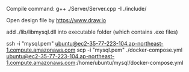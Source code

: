 Compile command: g++ ./Server/Server.cpp -I ./include/

Open design file by https://www.draw.io

add ./lib/libmysql.dll into executable folder (which contains .exe files)

ssh -i "mysql.pem" ubuntu@ec2-35-77-223-104.ap-northeast-1.compute.amazonaws.com
scp -i "mysql.pem" ./docker-compose.yml ubuntu@ec2-35-77-223-104.ap-northeast-1.compute.amazonaws.com:/home/ubuntu/mysql/docker-compose.yml